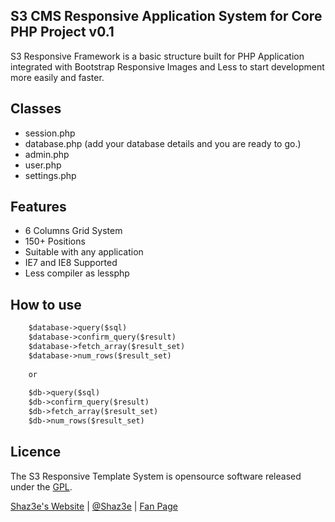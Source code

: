 ## S3 CMS Responsive Application System for Core PHP Project v0.1

S3 Responsive Framework is a basic structure built for PHP Application integrated with Bootstrap Responsive Images and Less to start development more easily and faster.
 
## Classes
 - session.php
 - database.php (add your database details and you are ready to go.)
 - admin.php
 - user.php
 - settings.php

## Features 
 - 6 Columns Grid System
 - 150+ Positions
 - Suitable with any application
 - IE7 and IE8 Supported
 - Less compiler as lessphp
 
 
## How to use
```html
	$database->query($sql)
	$database->confirm_query($result)
	$database->fetch_array($result_set)
	$database->num_rows($result_set)
	
	or
	
	$db->query($sql)
	$db->confirm_query($result)
	$db->fetch_array($result_set)
	$db->num_rows($result_set)
```
## Licence

The S3 Responsive Template System is opensource software released under the [GPL](http://www.gnu.org/licenses/gpl-2.0.txt).

[Shaz3e's Website](http://www.shaz3e.com) | [@Shaz3e](https://www.twitter.com/Shaz3e) | [Fan Page](https://www.facebook.com/Shaz3e)
